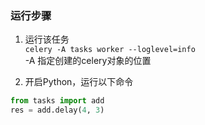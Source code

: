 ### 运行步骤
1. 运行该任务  
`celery -A tasks worker --loglevel=info`  
-A 指定创建的celery对象的位置

2. 开启Python，运行以下命令  
```python
from tasks import add
res = add.delay(4, 3)
```
